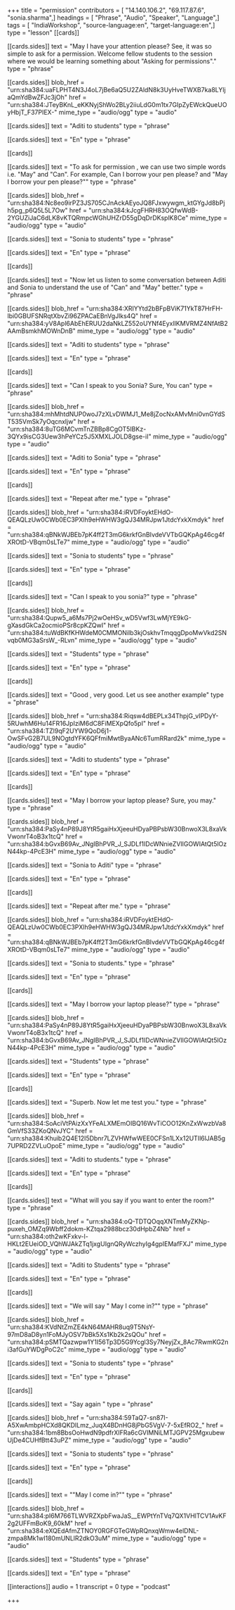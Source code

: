 +++
title = "permission"
contributors = [ "14.140.106.2", "69.117.87.6", "sonia.sharma",]
headings = [ "Phrase", "Audio", "Speaker", "Language",]
tags = [ "IndiaWorkshop", "source-language:en", "target-language:en",]
type = "lesson"
[[cards]]

[[cards.sides]]
text = "May I have your attention please? See, it was so simple to ask for a permission. Welcome fellow students to the session where we would be learning something about \"Asking for permissions\"."
type = "phrase"

[[cards.sides]]
blob_href = "urn:sha384:uaFLPHT4N3J4oL7jBe6aQ5U2ZAldN8k3UyHveTWXB7ka8LYljaQmYdBwZFJc3jOh"
href = "urn:sha384:JTeyBKnL_eKKNyjShWo2BLy2iiuLdG0m1tx7GIpZyEWckQueUOyHbjT_F37PIEX-"
mime_type = "audio/ogg"
type = "audio"

[[cards.sides]]
text = "Aditi to students"
type = "phrase"

[[cards.sides]]
text = "En"
type = "phrase"

[[cards]]

[[cards.sides]]
text = "To ask for permission , we can use two simple words i.e. \"May\" and \"Can\". For example, Can I borrow your pen please? and \"May I borrow your pen please?\""
type = "phrase"

[[cards.sides]]
blob_href = "urn:sha384:Nc8eo9irPZ3JS705CJnAckAEyoJQ8FJxwywgm_ktGYgJd8bPjh5pg_p6Q5L5L7Ow"
href = "urn:sha384:kJcgFHRH83OQfwWdB-2YGUZiJaC6dLK8vKTQRmpcWGhUHZrD55gDqDrDKsplK8Ce"
mime_type = "audio/ogg"
type = "audio"

[[cards.sides]]
text = "Sonia to students"
type = "phrase"

[[cards.sides]]
text = "En"
type = "phrase"

[[cards]]

[[cards.sides]]
text = "Now let us listen to some conversation between Aditi and Sonia to understand the use of \"Can\" and \"May\" better."
type = "phrase"

[[cards.sides]]
blob_href = "urn:sha384:XRIYYtd2bBFpBViK71YkT87HrFH-lbi0GBUFSNRqtXbvZi96ZPACaEBnVgJlks4Q"
href = "urn:sha384:yV8Apl6AbEhERUU2daNkLZ552oUYNf4EyxlIKMVRMZ4NfAtB2AAmBsmkhMOWnDnB"
mime_type = "audio/ogg"
type = "audio"

[[cards.sides]]
text = "Aditi to students"
type = "phrase"

[[cards.sides]]
text = "En"
type = "phrase"

[[cards]]

[[cards.sides]]
text = "Can I speak to you Sonia? Sure, You can"
type = "phrase"

[[cards.sides]]
blob_href = "urn:sha384:mhMhtdNUP0woJ7zXLvDWMJ1_Me8jZocNxAMvMni0vnGYdST535VmSk7yOqcnxljw"
href = "urn:sha384:8uTG6MCvmTnZBBp8CgOT5IBKz-3QYx9isCG3Uew3hPeYCz5J5XMXLJOLD8gse-iI"
mime_type = "audio/ogg"
type = "audio"

[[cards.sides]]
text = "Aditi to Sonia"
type = "phrase"

[[cards.sides]]
text = "En"
type = "phrase"

[[cards]]

[[cards.sides]]
text = "Repeat after me."
type = "phrase"

[[cards.sides]]
blob_href = "urn:sha384:iRVDFoyktEHdO-QEAQLzUw0CWb0EC3PXlh9eHWHW3gQJ34MRJpw1JtdcYxkXmdyk"
href = "urn:sha384:qBNkWJBEb7pK4ff2T3mG6krkfGnBIvdeVVTbGQKpAg46cg4fXROtD-VBqm0sLTe7"
mime_type = "audio/ogg"
type = "audio"

[[cards.sides]]
text = "Sonia to students"
type = "phrase"

[[cards.sides]]
text = "En"
type = "phrase"

[[cards]]

[[cards.sides]]
text = "Can I speak to you sonia?"
type = "phrase"

[[cards.sides]]
blob_href = "urn:sha384:Qupw5_a6Ms7Pj2wOeHSv_wD5Vwf3LwMjYE9kG-gXasdGkCa2ocmioPSr8cpKZQwI"
href = "urn:sha384:tuWdBKfKHWdeM0CMMONilb3kjOskhvTmqqgDpoMwVkd2SNvqb0MG3aSrsW_-RLvn"
mime_type = "audio/ogg"
type = "audio"

[[cards.sides]]
text = "Students"
type = "phrase"

[[cards.sides]]
text = "En"
type = "phrase"

[[cards]]

[[cards.sides]]
text = "Good , very good. Let us see another example"
type = "phrase"

[[cards.sides]]
blob_href = "urn:sha384:Riqsw4dBEPLx34ThpjG_vIPDyY-5RUwhM6Hu14FR16JpIziM6dC8FiMEXpQfo5pI"
href = "urn:sha384:TZl9qF2UYW9QoD6j1-OwSFvG2B7UL9NOgtdYFK6QFfmiMwtByaANc6TumRRard2k"
mime_type = "audio/ogg"
type = "audio"

[[cards.sides]]
text = "Aditi to students"
type = "phrase"

[[cards.sides]]
text = "En"
type = "phrase"

[[cards]]

[[cards.sides]]
text = "May I borrow your laptop please? Sure, you may."
type = "phrase"

[[cards.sides]]
blob_href = "urn:sha384:PaSy4nP89J8YtR5gaiHxXjeeuHDyaPBPsbW30BnwoX3L8xaVkVwonrT4oB3x1tcQ"
href = "urn:sha384:bGvxB69Av_JNgIBhPVR_J_SJDLf1IDcWNnieZVIlGOWIAtQt5lOzN44kp-4PcE3H"
mime_type = "audio/ogg"
type = "audio"

[[cards.sides]]
text = "Sonia to Aditi"
type = "phrase"

[[cards.sides]]
text = "En"
type = "phrase"

[[cards]]

[[cards.sides]]
text = "Repeat after me."
type = "phrase"

[[cards.sides]]
blob_href = "urn:sha384:iRVDFoyktEHdO-QEAQLzUw0CWb0EC3PXlh9eHWHW3gQJ34MRJpw1JtdcYxkXmdyk"
href = "urn:sha384:qBNkWJBEb7pK4ff2T3mG6krkfGnBIvdeVVTbGQKpAg46cg4fXROtD-VBqm0sLTe7"
mime_type = "audio/ogg"
type = "audio"

[[cards.sides]]
text = "Sonia to students."
type = "phrase"

[[cards.sides]]
text = "En"
type = "phrase"

[[cards]]

[[cards.sides]]
text = "May I borrow your laptop please?"
type = "phrase"

[[cards.sides]]
blob_href = "urn:sha384:PaSy4nP89J8YtR5gaiHxXjeeuHDyaPBPsbW30BnwoX3L8xaVkVwonrT4oB3x1tcQ"
href = "urn:sha384:bGvxB69Av_JNgIBhPVR_J_SJDLf1IDcWNnieZVIlGOWIAtQt5lOzN44kp-4PcE3H"
mime_type = "audio/ogg"
type = "audio"

[[cards.sides]]
text = "Students"
type = "phrase"

[[cards.sides]]
text = "En"
type = "phrase"

[[cards]]

[[cards.sides]]
text = "Superb. Now let me test you."
type = "phrase"

[[cards.sides]]
blob_href = "urn:sha384:SoAciVtPAizXxYFeALXMEmOIBQ16WvTiCOO12KnZxWwzbVa8GmVfS33ZKoQNvJYC"
href = "urn:sha384:Khuib2Q4E12I5Dbnr7LZVHWfwWEE0CFSn1LXx12UTIl6lJAB5g7UPRD2ZVLuOpoE"
mime_type = "audio/ogg"
type = "audio"

[[cards.sides]]
text = "Aditi to students."
type = "phrase"

[[cards.sides]]
text = "En"
type = "phrase"

[[cards]]

[[cards.sides]]
text = "What will you say if you want to enter the room?"
type = "phrase"

[[cards.sides]]
blob_href = "urn:sha384:oQ-TDTQOqqXNTmMyZKNp-puxeh_OMZq9Wbff2dokm-KZtqa2988bcz30dHpbZ4Nb"
href = "urn:sha384:oth2wKFxkv-l-HKLt2EUeiOD_VQhWJAkZTq1jxgUIgnQRyWczhyIg4gpIEMafFXJ"
mime_type = "audio/ogg"
type = "audio"

[[cards.sides]]
text = "Aditi to Students"
type = "phrase"

[[cards.sides]]
text = "En"
type = "phrase"

[[cards]]

[[cards.sides]]
text = "We will say \" May I come in?\""
type = "phrase"

[[cards.sides]]
blob_href = "urn:sha384:KVdNtZmZE4kN64MAHR8uq9T5NsY-97mD8aD8yn1FoMJyOSV7bBk5Xs1Kb2k2sQOu"
href = "urn:sha384:pSMTQazwpw1Y1I56Tp3D5G9Ycgl3Sy7NeyjZx_8Ac7RwmKG2ni3afGuYWDgPoC2c"
mime_type = "audio/ogg"
type = "audio"

[[cards.sides]]
text = "Sonia to students"
type = "phrase"

[[cards.sides]]
text = "En"
type = "phrase"

[[cards]]

[[cards.sides]]
text = "Say again "
type = "phrase"

[[cards.sides]]
blob_href = "urn:sha384:59TaQ7-sn87I-A5XwAmbpHCXd8QKDILmz_JuqX4BDnHG8jPbG5VgV-7-5xEfRO2_"
href = "urn:sha384:1bm8BbsOoHwdN9pdfrXIFRa6cGVIMNiLMTJGPV25MgxubewUjDe4CUHfBtt43uPZ"
mime_type = "audio/ogg"
type = "audio"

[[cards.sides]]
text = "Sonia to students"
type = "phrase"

[[cards.sides]]
text = "En"
type = "phrase"

[[cards]]

[[cards.sides]]
text = "\"May I come in?\""
type = "phrase"

[[cards.sides]]
blob_href = "urn:sha384:pI6M766TLWVRZXpbFwaJaS__EWPtYnTVq7QX1VHlTCV1AvKF2g2UFFmBoK9_60kM"
href = "urn:sha384:eXQEdAfmZTNOY0RGFGTeGWpRQnxqWmw4elDNL-zmpa8Mk1wI180mUNLlR2dkO3uM"
mime_type = "audio/ogg"
type = "audio"

[[cards.sides]]
text = "Students"
type = "phrase"

[[cards.sides]]
text = "En"
type = "phrase"

[[interactions]]
audio = 1
transcript = 0
type = "podcast"

+++

